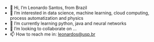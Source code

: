 - 👋 Hi, I’m Leonardo Santos, from Brazil
- 👀 I’m interested in data science, machine learning, cloud computing, process automatization and physics
- 🌱 I’m currently learning python, java and neural networks
- 💞️ I’m looking to collaborate on ...
- 📫 How to reach me in: leonardos@usp.br

<!---
LeonardoS7/LeonardoS7 is a ✨ special ✨ repository because its `README.md` (this file) appears on your GitHub profile.
You can click the Preview link to take a look at your changes.
--->
